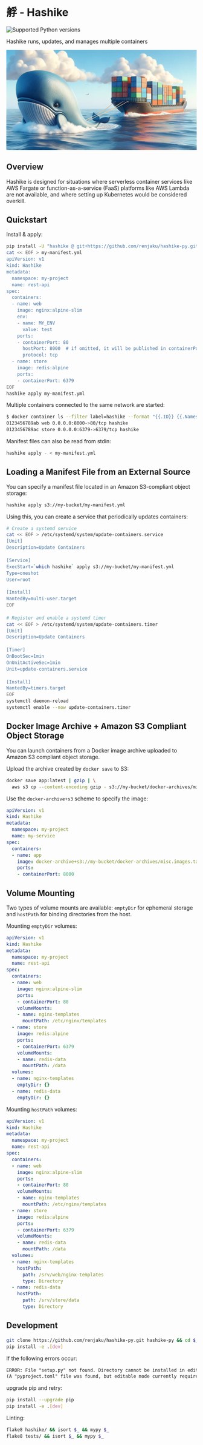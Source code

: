 # 艀 - Hashike

![Supported Python versions](https://img.shields.io/badge/python-%3E%3D3.9-%2334D058.svg)

Hashike runs, updates, and manages multiple containers

![Image](image.jpg)

## Overview

Hashike is designed for situations where serverless container services like AWS Fargate or function-as-a-service (FaaS) platforms like AWS Lambda are not available, and where setting up Kubernetes would be considered overkill.

## Quickstart

Install & apply:

```sh
pip install -U "hashike @ git+https://github.com/renjaku/hashike-py.git"
cat << EOF > my-manifest.yml
apiVersion: v1
kind: Hashike
metadata:
  namespace: my-project
  name: rest-api
spec:
  containers:
  - name: web
    image: nginx:alpine-slim
    env:
    - name: MY_ENV
      value: test
    ports:
    - containerPort: 80
      hostPort: 8000  # if omitted, it will be published in containerPort
      protocol: tcp
  - name: store
    image: redis:alpine
    ports:
    - containerPort: 6379
EOF
hashike apply my-manifest.yml
```

Multiple containers connected to the same network are started:

```sh
$ docker container ls --filter label=hashike --format "{{.ID}} {{.Names}} {{.Ports}} {{.Networks}}"
0123456789ab web 0.0.0.0:8000->80/tcp hashike
0123456789ac store 0.0.0.0:6379->6379/tcp hashike
```

Manifest files can also be read from stdin:

```sh
hashike apply - < my-manifest.yml
```

## Loading a Manifest File from an External Source

You can specify a manifest file located in an Amazon S3-compliant object storage:

```sh
hashike apply s3://my-bucket/my-manifest.yml
```

Using this, you can create a service that periodically updates containers:

```sh
# Create a systemd service
cat << EOF > /etc/systemd/system/update-containers.service
[Unit]
Description=Update Containers

[Service]
ExecStart=`which hashike` apply s3://my-bucket/my-manifest.yml
Type=oneshot
User=root

[Install]
WantedBy=multi-user.target
EOF

# Register and enable a systemd timer
cat << EOF > /etc/systemd/system/update-containers.timer
[Unit]
Description=Update Containers

[Timer]
OnBootSec=1min
OnUnitActiveSec=1min
Unit=update-containers.service

[Install]
WantedBy=timers.target
EOF
systemctl daemon-reload
systemctl enable --now update-containers.timer
```

## Docker Image Archive + Amazon S3 Compliant Object Storage

You can launch containers from a Docker image archive uploaded to Amazon S3 compliant object storage.

Upload the archive created by `docker save` to S3:

```sh
docker save app:latest | gzip | \
  aws s3 cp --content-encoding gzip - s3://my-bucket/docker-archives/misc.images.tar.gz
```

Use the `docker-archive+s3` scheme to specify the image:

```yml
apiVersion: v1
kind: Hashike
metadata:
  namespace: my-project
  name: my-service
spec:
  containers:
  - name: app
    image: docker-archive+s3://my-bucket/docker-archives/misc.images.tar.gz/app:latest
    ports:
    - containerPort: 8000
```

## Volume Mounting

Two types of volume mounts are available: `emptyDir` for ephemeral storage and `hostPath` for binding directories from the host.

Mounting `emptyDir` volumes:

```yml
apiVersion: v1
kind: Hashike
metadata:
  namespace: my-project
  name: rest-api
spec:
  containers:
  - name: web
    image: nginx:alpine-slim
    ports:
    - containerPort: 80
    volumeMounts:
    - name: nginx-templates
      mountPath: /etc/nginx/templates
  - name: store
    image: redis:alpine
    ports:
    - containerPort: 6379
    volumeMounts:
    - name: redis-data
      mountPath: /data
  volumes:
  - name: nginx-templates
    emptyDir: {}
  - name: redis-data
    emptyDir: {}
```

Mounting `hostPath` volumes:

```yml
apiVersion: v1
kind: Hashike
metadata:
  namespace: my-project
  name: rest-api
spec:
  containers:
  - name: web
    image: nginx:alpine-slim
    ports:
    - containerPort: 80
    volumeMounts:
    - name: nginx-templates
      mountPath: /etc/nginx/templates
  - name: store
    image: redis:alpine
    ports:
    - containerPort: 6379
    volumeMounts:
    - name: redis-data
      mountPath: /data
  volumes:
  - name: nginx-templates
    hostPath:
      path: /srv/web/nginx-templates
      type: Directory
  - name: redis-data
    hostPath:
      path: /srv/store/data
      type: Directory
```

## Development

```sh
git clone https://github.com/renjaku/hashike-py.git hashike-py && cd $_
pip install -e .[dev]
```

If the following errors occur:

```txt
ERROR: File "setup.py" not found. Directory cannot be installed in editable mode: /path/to/repo
(A "pyproject.toml" file was found, but editable mode currently requires a setup.py based build.)
```

upgrade pip and retry:

```sh
pip install --upgrade pip
pip install -e .[dev]
```

Linting:

```sh
flake8 hashike/ && isort $_ && mypy $_
flake8 tests/ && isort $_ && mypy $_
```
